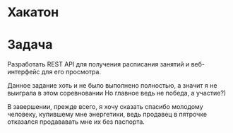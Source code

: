    # Хакатон
# Задача
Разработать REST API для получения расписания занятий и веб-интерфейс для его просмотра.

Данное задание хоть и не было выполнено полностью, а значит я не выиграла в этом соревновании 
Но главное ведь не победа, а участие?)

В завершении, прежде всего, я хочу сказать спасибо молодому человеку, купившему мне энергетики, ведь продавец в пятрочке отказался продававать мне их без паспорта.
